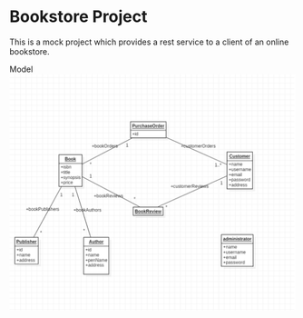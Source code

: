 # Bookstore Project

This is a mock project which provides a rest service to a client of an online bookstore.


<bold>Model</bold>
<a><img src="https://github.com/nganga-anaene/web-projects/blob/master/bookstore/bookstore%20simple%20model.png"></a>
